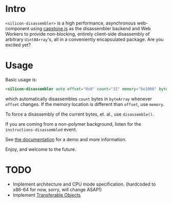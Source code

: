 # Intro

`<silicon-disassembler>` is a high performance, asynchronous web-component using [capstone.js](https://github.com/AlexAltea/capstone.js) as the disassembler backend and Web Workers to provide non-blocking, entirely client-side disassembly of arbitrary `Uint8Array`'s, all in a conveniently encapsulated package.  Are you excited yet?

# Usage

Basic usage is:

````html
<silicon-disassembler auto offset="0x0" count="32" memory="0x1000" bytes="[[byteArray]]"></silicon-disassembler>
````

which automatically disassembles `count` bytes in `byteArray` whenever `offset` changes.  If the memory location is different than `offset`, use `memory`.

To force a disassembly of the current bytes, et. al., use `disassemble()`.

If you are coming from a non-polymer background, listen for the `instructions-disassembled` event.

See [the documentation](http://m4b.github.io/silicon-disassembler) for a demo and more information.

Enjoy, and welcome to the future.

# TODO

* Implement architecture and CPU mode specification.  (hardcoded to x86-64 for now, sorry, will change ASAP!)
* Implement [Transferable Objects](http://www.w3.org/html/wg/drafts/html/master/infrastructure.html#transferable-objects)


